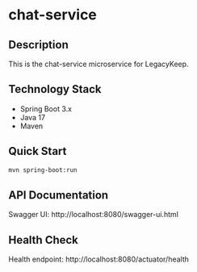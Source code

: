 # chat-service

## Description
This is the chat-service microservice for LegacyKeep.

## Technology Stack
- Spring Boot 3.x
- Java 17
- Maven

## Quick Start
```bash
mvn spring-boot:run
```

## API Documentation
Swagger UI: http://localhost:8080/swagger-ui.html

## Health Check
Health endpoint: http://localhost:8080/actuator/health
